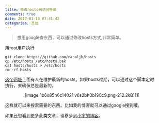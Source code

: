 ```yaml
---
title: 修改hosts来访问谷歌
comments: true
date: 2017-01-18 07:41:42
categories: 其他
---
```



> 想用google查东西，可以通过修改hosts方式,非常简单。

用root用户执行

```
git clone https://github.com/racaljk/hosts
cp /etc/hosts /etc/hosts.bak
cat hosts/hosts > /etc/hosts
rm -rf hosts
```

[这个网址](https://github.com/racaljk/hosts)上面有人在维护最新的hosts。如果hosts过期，可以通过这个脚本定时执行，来确保总是最新的。

<center>![image_1b6o85n6c14021lv0s2bh0b190c9.png-212.2kB][1]</center>

这样就可以来搜索需要的东西。比如我的博客就可以通过google搜到哦。

[1]: http://static.zybuluo.com/shenyuflying/5jgl6gv0e53fdfne1o0ofyjh/image_1b6o85n6c14021lv0s2bh0b190c9.png



如果还想看到更多此类文章，请移步到[小宇的博客](http://shenyu.wiki)。
